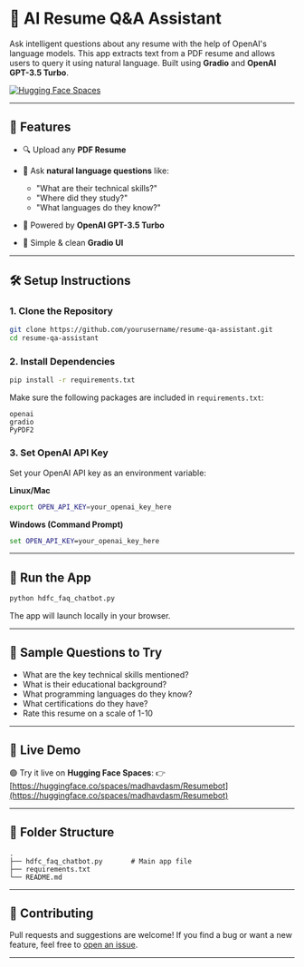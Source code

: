 

# 🧠 AI Resume Q\&A Assistant

Ask intelligent questions about any resume with the help of OpenAI's language models. This app extracts text from a PDF resume and allows users to query it using natural language. Built using **Gradio** and **OpenAI GPT-3.5 Turbo**.

[![Hugging Face Spaces](https://img.shields.io/badge/🧠_Try_on-HuggingFace-ffcc00?style=for-the-badge)](https://huggingface.co/spaces/madhavdasm/Resumebot)

---

## 🚀 Features

* 🔍 Upload any **PDF Resume**
* 🤖 Ask **natural language questions** like:

  * "What are their technical skills?"
  * "Where did they study?"
  * "What languages do they know?"
* 🧠 Powered by **OpenAI GPT-3.5 Turbo**
* 🎨 Simple & clean **Gradio UI**

---

## 🛠️ Setup Instructions

### 1. Clone the Repository

```bash
git clone https://github.com/yourusername/resume-qa-assistant.git
cd resume-qa-assistant
```

### 2. Install Dependencies

```bash
pip install -r requirements.txt
```

Make sure the following packages are included in `requirements.txt`:

```
openai
gradio
PyPDF2
```

### 3. Set OpenAI API Key

Set your OpenAI API key as an environment variable:

**Linux/Mac**

```bash
export OPEN_API_KEY=your_openai_key_here
```

**Windows (Command Prompt)**

```cmd
set OPEN_API_KEY=your_openai_key_here
```

---

## 🧪 Run the App

```bash
python hdfc_faq_chatbot.py
```

The app will launch locally in your browser.

---

## 🧠 Sample Questions to Try

* What are the key technical skills mentioned?
* What is their educational background?
* What programming languages do they know?
* What certifications do they have?
* Rate this resume on a scale of 1-10

---

## 📍 Live Demo

🟢 Try it live on **Hugging Face Spaces**:
👉 [https://huggingface.co/spaces/madhavdasm/Resumebot](https://huggingface.co/spaces/madhavdasm/Resumebot)

---

## 📌 Folder Structure

```
.
├── hdfc_faq_chatbot.py       # Main app file
├── requirements.txt
└── README.md
```

---

## 🤝 Contributing

Pull requests and suggestions are welcome!
If you find a bug or want a new feature, feel free to [open an issue](https://github.com/yourusername/resume-qa-assistant/issues).

---



